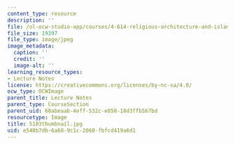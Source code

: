 ```yaml
---
content_type: resource
description: ''
file: /ol-ocw-studio-app/courses/4-614-religious-architecture-and-islamic-cultures-fall-2002/e540b7db6a689c1c2060fbfcd419a6d1_5103thumbnail.jpg
file_size: 19397
file_type: image/jpeg
image_metadata:
  caption: ''
  credit: ''
  image-alt: ''
learning_resource_types:
- Lecture Notes
license: https://creativecommons.org/licenses/by-nc-sa/4.0/
ocw_type: OCWImage
parent_title: Lecture Notes
parent_type: CourseSection
parent_uid: 68abeaab-4eff-532c-e858-18d3ffb567bd
resourcetype: Image
title: 5103thumbnail.jpg
uid: e540b7db-6a68-9c1c-2060-fbfcd419a6d1
---
```

